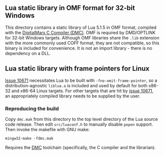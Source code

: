 ## Lua static library in OMF format for 32-bit Windows
This directory contains a static library of Lua 5.1.5 in OMF format,
compiled with the [DigitalMars C Compiler (DMC)](http://digitalmars.com/features.html). OMF is required by DMD/OPTLINK for 32-bit Windows targets. Although OMF libraries share the `.lib` extension
with the more commonly used COFF format, they are not compatible, so
this binary is included for convenience. It is not an import library - 
there is no dependency on a DLL.

## Lua static library with frame pointers for Linux
[Issue 10671](https://issues.dlang.org/show_bug.cgi?id=10671) necessitates Lua to be built with `-fno-omit-frame-pointer`, so a distribution-agnostic `liblua.a` is included and used by default for both x86-32 and x86-64 Linux targets. For other targets that are hit by [issue 10671](https://issues.dlang.org/show_bug.cgi?id=10671), an appropriately compiled library needs to be supplied by the user.

### Reproducing the build
Copy `dmc.mak` from this directory to the top level directory
of the Lua source code release. Then edit `src/luaconf.h` to manually disable `popen` support. Then invoke the makefile with GNU make:

    mingw32-make -fdmc.mak

Requires the [DMC](http://digitalmars.com/features.html) toolchain (specifically, the C compiler and the librarian).
